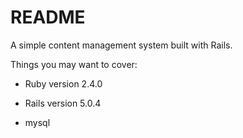 # README

A simple content management system built with Rails.

Things you may want to cover:

* Ruby version 2.4.0

* Rails version 5.0.4

* mysql

